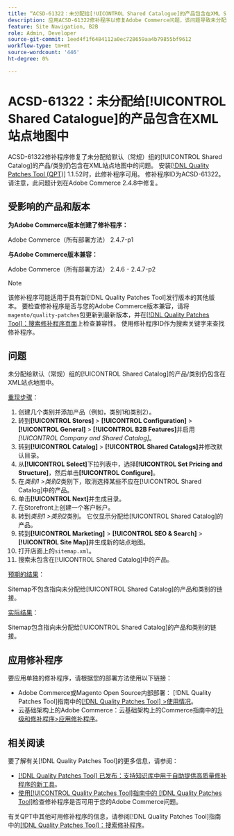 ```yaml
---
title: “ACSD-61322：未分配给[!UICONTROL Shared Catalogue]的产品包含在XML Sitemap中”
description: 应用ACSD-61322修补程序以修复Adobe Commerce问题，该问题导致未分配给默认（常规）组的[!UICONTROL Shared Catalog]的产品/类别仍包含在XML站点地图中。
feature: Site Navigation, B2B
role: Admin, Developer
source-git-commit: 1eed4f1f6484112a0ec728659aa4b79855bf9612
workflow-type: tm+mt
source-wordcount: '446'
ht-degree: 0%

---
```


# ACSD-61322：未分配给[!UICONTROL Shared Catalogue]的产品包含在XML站点地图中

ACSD-61322修补程序修复了未分配给默认（常规）组的[!UICONTROL Shared Catalog]的产品/类别仍包含在XML站点地图中的问题。 安装[[!DNL Quality Patches Tool (QPT)]](https://experienceleague.adobe.com/en/docs/commerce-knowledge-base/kb/announcements/commerce-announcements/magento-quality-patches-released-new-tool-to-self-serve-quality-patches) 1.1.52时，此修补程序可用。 修补程序ID为ACSD-61322。 请注意，此问题计划在Adobe Commerce 2.4.8中修复。

## 受影响的产品和版本

**为Adobe Commerce版本创建了修补程序：**

Adobe Commerce（所有部署方法） 2.4.7-p1

**与Adobe Commerce版本兼容：**

Adobe Commerce（所有部署方法） 2.4.6 - 2.4.7-p2

>[!NOTE]
>
>该修补程序可能适用于具有新[!DNL Quality Patches Tool]发行版本的其他版本。 要检查修补程序是否与您的Adobe Commerce版本兼容，请将`magento/quality-patches`包更新到最新版本，并在[[!DNL Quality Patches Tool]：搜索修补程序页面](https://experienceleague.adobe.com/tools/commerce-quality-patches/index.html)上检查兼容性。 使用修补程序ID作为搜索关键字来查找修补程序。

## 问题

未分配给默认（常规）组的[!UICONTROL Shared Catalog]的产品/类别仍包含在XML站点地图中。

<u>重现步骤</u>：

1. 创建几个类别并添加产品（例如，类别1和类别2）。
1. 转到&#x200B;**[!UICONTROL Stores]** > **[!UICONTROL Configuration]** > **[!UICONTROL General]** > **[!UICONTROL B2B Features]**&#x200B;并启用&#x200B;*[!UICONTROL Company and Shared Catalog]*。
1. 转到&#x200B;**[!UICONTROL Catalog]** > **[!UICONTROL Shared Catalogs]**&#x200B;并修改默认目录。
1. 从&#x200B;**[!UICONTROL Select]**&#x200B;下拉列表中，选择&#x200B;**[!UICONTROL Set Pricing and Structure]**，然后单击&#x200B;**[!UICONTROL Configure]**。
1. 在&#x200B;*类别1 >类别2*&#x200B;类别下，取消选择某些不应在[!UICONTROL Shared Catalog]中的产品。
1. 单击&#x200B;**[!UICONTROL Next]**&#x200B;并生成目录。
1. 在Storefront上创建一个客户帐户。
1. 转到&#x200B;*类别1 >类别2*&#x200B;类别。 它仅显示分配给[!UICONTROL Shared Catalog]的产品。
1. 转到&#x200B;**[!UICONTROL Marketing]** > **[!UICONTROL SEO & Search]** > **[!UICONTROL Site Map]**&#x200B;并生成新的站点地图。
1. 打开店面上的`sitemap.xml`。
1. 搜索未包含在[!UICONTROL Shared Catalog]中的产品。

<u>预期的结果</u>：

Sitemap不包含指向未分配给[!UICONTROL Shared Catalog]的产品和类别的链接。

<u>实际结果</u>：

Sitemap包含指向未分配给[!UICONTROL Shared Catalog]的产品和类别的链接。

## 应用修补程序

要应用单独的修补程序，请根据您的部署方法使用以下链接：

* Adobe Commerce或Magento Open Source内部部署： [!DNL Quality Patches Tool]指南中的[[!DNL Quality Patches Tool] >使用情况](/help/tools/quality-patches-tool/usage.md)。
* 云基础架构上的Adobe Commerce：云基础架构上的Commerce指南中的[升级和修补程序>应用修补程序](https://experienceleague.adobe.com/docs/commerce-cloud-service/user-guide/develop/upgrade/apply-patches.html)。

## 相关阅读

要了解有关[!DNL Quality Patches Tool]的更多信息，请参阅：

* [[!DNL Quality Patches Tool] 已发布：支持知识库中用于自助提供高质量修补程序的新工具](https://experienceleague.adobe.com/en/docs/commerce-knowledge-base/kb/announcements/commerce-announcements/magento-quality-patches-released-new-tool-to-self-serve-quality-patches)。
* [使用[!UICONTROL Quality Patches Tool]指南中的 [!DNL Quality Patches Tool]](/help/tools/quality-patches-tool/patches-available-in-qpt/check-patch-for-magento-issue-with-magento-quality-patches.md)检查修补程序是否可用于您的Adobe Commerce问题。


有关QPT中其他可用修补程序的信息，请参阅[!DNL Quality Patches Tool]指南中的[[!DNL Quality Patches Tool]：搜索修补程序](https://experienceleague.adobe.com/tools/commerce-quality-patches/index.html)。